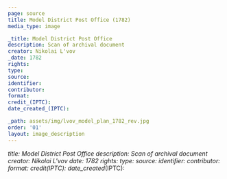 ```yaml
---
page: source
title: Model District Post Office (1782)
media_type: image

_title: Model District Post Office
description: Scan of archival document
creator: Nikolai L'vov
_date: 1782
rights: 
type: 
source:
identifier:
contributor:
format:
credit_(IPTC):
date_created_(IPTC):

_path: assets/img/lvov_model_plan_1782_rev.jpg
order: '01'
layout: image_description
---
```


_title: Model District Post Office
description: Scan of archival document
creator: Nikolai L'vov
_date: 1782
rights: 
type: 
source:
identifier:
contributor:
format:
credit_(IPTC):
date_created_(IPTC):

